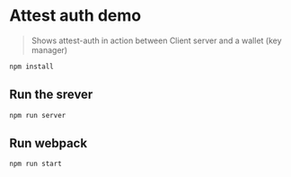 # Attest auth demo

> Shows attest-auth in action between Client server and a wallet (key manager)

```bash
npm install
```

## Run the srever

```bash
npm run server
```

## Run webpack

```bash
npm run start
```
